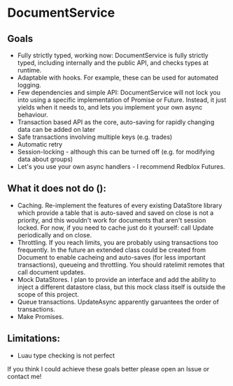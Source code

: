 # DocumentService

## Goals
- Fully strictly typed, working now: DocumentService is fully strictly typed, including internally and the public API, and checks types at runtime.
- Adaptable with hooks. For example, these can be used for automated logging.
- Few dependencies and simple API: DocumentService will not lock you into using a specific implementation of Promise or Future. Instead, it just yields when it needs to, and lets you implement your own async behaviour.
- Transaction based API as the core, auto-saving for rapidly changing data can be added on later
- Safe transactions involving multiple keys (e.g. trades)
- Automatic retry
- Session-locking - although this can be turned off (e.g. for modifying data about groups)
- Let's you use your own async handlers - I recommend Redblox Futures.

## What it does not do ():
- Caching. Re-implement the features of every existing DataStore library which provide a table that is auto-saved and saved on close is not a priority, and this wouldn't work for documents that aren't session locked. For now, if you need to cache just do it yourself: call Update periodically and on close.
- Throttling. If you reach limits, you are probably using transactions too frequently. In the future an extended class could be created from Document to enable cacheing and auto-saves (for less important transactions), queueing and throttling. You should ratelimit remotes that call document updates.
- Mock DataStores. I plan to provide an interface and add the ability to inject a different datastore class, but this mock class itself is outside the scope of this project.
- Queue transactions. UpdateAsync apparently garuantees the order of transactions.
- Make Promises.

## Limitations:
- Luau type checking is not perfect

If you think I could achieve these goals better please open an Issue or contact me!